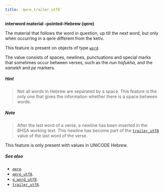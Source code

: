 ```yaml
---
title: `qere_trailer_utf8`
---
```


**interword material -pointed-Hebrew (qere)**


The material that follows the word in question, up till the next word, but only when occurring in a qere different from the ketiv.

This feature is present on objects of type
[`word`](otype.md).

The value consists of spaces, newlines, punctuations and special marks that sometimes occur between verses, such as the
*nun hafukha*, and the *samekh* and *pe* markers.

##### Hint
> Not all words in Hebrew are separated by a space.
This feature is the only one that gives the information whether there is a
space between words.

##### Note
> After the last word of a verse, a newline has been inserted in the BHSA working text.
This newline has become part of the
[`trailer_utf8`](trailer_utf8.md) value of the last word of the verse.

This feature is only present with values in UNICODE Hebrew.

##### See also

* [`qere`](qere.md). 
* [`qere_utf8`](qere_utf8.md). 
* [`g_word_utf8`](g_word_utf8.md). 
* [`trailer_utf8`](trailer_utf8.md). 

